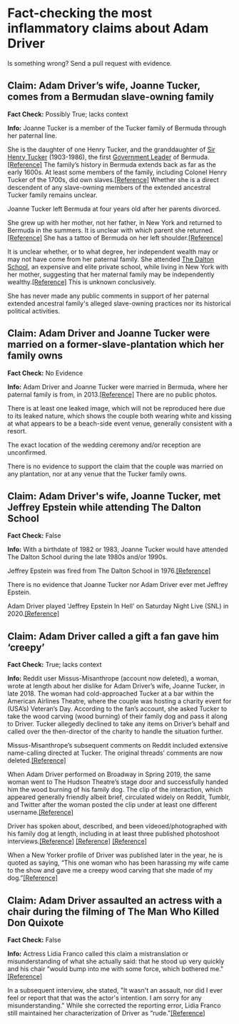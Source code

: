 # Fact-checking the most inflammatory claims about Adam Driver 

Is something wrong? Send a pull request with evidence. 

## Claim: Adam Driver’s wife, Joanne Tucker, comes from a Bermudan slave-owning family

**Fact Check:** Possibly True; lacks context

**Info:** Joanne Tucker is a member of the Tucker family of Bermuda through her paternal line.

She is the daughter of one Henry Tucker, and the granddaughter of [Sir Henry Tucker](https://en.wikipedia.org/wiki/Henry_Tucker_(Bermudian_politician)) (1903-1986), the first [Government Leader](https://en.wikipedia.org/wiki/List_of_premiers_of_Bermuda) of Bermuda.[[Reference]](https://www.royalgazette.com/other/lifestyle/article/20190313/actress-tucker-talks-about-being-on-camera/) The family’s history in Bermuda extends back as far as the early 1600s. At least some members of the family, including Colonel Henry Tucker of the 1700s, did own slaves.[[Reference]](https://freepages.rootsweb.com/~ocarroll/genealogy/tuckerresources.html) Whether she is a direct descendent of any slave-owning members of the extended ancestral Tucker family remains unclear.

Joanne Tucker left Bermuda at four years old after her parents divorced. 

She grew up with her mother, not her father, in New York and returned to Bermuda in the summers. It is unclear with which parent she returned.[[Reference]](https://www.royalgazette.com/other/lifestyle/article/20190313/actress-tucker-talks-about-being-on-camera/) She has a tattoo of Bermuda on her left shoulder.[[Reference]](https://creeto.com/wp-content/uploads/Joanne-Tucker-back-tattoo-e1591948559806.jpg)

It is unclear whether, or to what degree, her independent wealth may or may not have come from her paternal family. She attended [The Dalton School](https://en.wikipedia.org/wiki/Dalton_School), an expensive and elite private school, while living in New York with her mother, suggesting that her maternal family may be independently wealthy.[[Reference]](https://www.royalgazette.com/other/lifestyle/article/20190313/actress-tucker-talks-about-being-on-camera/) This is unknown conclusively.

She has never made any public comments in support of her paternal extended ancestral family's alleged slave-owning practices nor its historical political activities.

## Claim: Adam Driver and Joanne Tucker were married on a former-slave-plantation which her family owns

**Fact Check:** No Evidence

**Info:** Adam Driver and Joanne Tucker were married in Bermuda, where her paternal family is from, in 2013.[[Reference]](https://www.harpersbazaar.com/celebrity/latest/a30833262/adam-driver-joanne-tucker-relationship-timeline/) There are no public photos. 

There is at least one leaked image, which will not be reproduced here due to its leaked nature, which shows the couple both wearing white and kissing at what appears to be a beach-side event venue, generally consistent with a resort. 

The exact location of the wedding ceremony and/or reception are unconfirmed. 

There is no evidence to support the claim that the couple was married on any plantation, nor at any venue that the Tucker family owns. 

## Claim: Adam Driver's wife, Joanne Tucker, met Jeffrey Epstein while attending The Dalton School

**Fact Check:** False

**Info:** With a birthdate of 1982 or 1983, Joanne Tucker would have attended The Dalton School during the late 1980s and/or 1990s. 

Jeffrey Epstein was fired from The Dalton School in 1976.[[Reference]](https://www.nytimes.com/2019/07/12/nyregion/jeffrey-epstein-dalton-teacher.html)

There is no evidence that Joanne Tucker nor Adam Driver ever met Jeffrey Epstein. 

Adam Driver played 'Jeffrey Epstein In Hell' on Saturday Night Live (SNL) in 2020.[[Reference]](https://variety.com/2020/tv/news/saturday-night-live-adam-driver-jeffrey-epstein-jon-lovitz-alan-dershowitz-hell-first-show-2020-watch-1203480476/)

## Claim: Adam Driver called a gift a fan gave him ‘creepy’

**Fact Check:** True; lacks context

**Info:** Reddit user Missus-Misanthrope (account now deleted), a woman, wrote at length about her dislike for Adam Driver’s wife, Joanne Tucker, in late 2018. The woman had cold-approached Tucker at a bar within the American Airlines Theatre, where the couple was hosting a charity event for (USA’s) Veteran’s Day. According to the fan’s account, she asked Tucker to take the wood carving (wood burning) of their family dog and pass it along to Driver. Tucker allegedly declined to take any items on Driver’s behalf and called over the then-director of the charity to handle the situation further.

Missus-Misanthrope’s subsequent comments on Reddit included extensive name-calling directed at Tucker. The original threads’ comments are now deleted.[[Reference]](https://www.reddit.com/r/HobbyDrama/comments/ji50tz/adam_driver_standom_adam_driver_makes_fun_of_a/?rdt=35038)

When Adam Driver performed on Broadway in Spring 2019, the same woman went to The Hudson Theatre’s stage door and successfully handed him the wood burning of his family dog. The clip of the interaction, which appeared generally friendly albeit brief, circulated widely on Reddit, Tumblr, and Twitter after the woman posted the clip under at least one different username.[[Reference]](https://i.imgur.com/1IFxkgL.mp4) 

Driver has spoken about, described, and been videoed/photographed with his family dog at length, including in at least three published photoshoot interviews.[[Reference]](https://www.youtube.com/watch?v=zvZZyolTF4g) [[Reference]](https://i.pinimg.com/originals/e3/7a/6a/e37a6a06bb5e1ce5083ea617247b3e13.jpg) [[Reference]](https://www.youtube.com/watch?t=1s&v=R9bhiFRlGZI)

When a New Yorker profile of Driver was published later in the year, he is quoted as saying, “This one woman who has been harassing my wife came to the show and gave me a creepy wood carving that she made of my dog.”[[Reference]](https://www.newyorker.com/magazine/2019/10/28/adam-driver-the-original-man)

## Claim: Adam Driver assaulted an actress with a chair during the filming of The Man Who Killed Don Quixote

**Fact Check:** False

**Info:** Actress Lidia Franco called this claim a mistranslation or misunderstanding of what she actually said: that he stood up very quickly and his chair "would bump into me with some force, which bothered me."[[Reference]](https://radiocomercial.pt/podcasts/era-o-que-faltava/t2/lidia-franco)

In a subsequent interview, she stated, "It wasn't an assault, nor did I ever feel or report that that was the actor's intention. I am sorry for any misunderstanding." While she corrected the reporting error, Lidia Franco still maintained her characterization of Driver as “rude.”[[Reference]](https://toofab.com/2021/02/05/adam-driver-costar-clarifies-he-did-not-attack-her-with-a-chair/)

